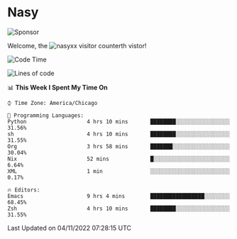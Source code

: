 # Nasy

<!--
<p align="center">
<img height="200" src="https://github-readme-stats.vercel.app/api?username=nasyxx&count_private=true&show_icons=true&theme=dracula&include_all_commits=true"/>
<img height="200" src="https://github-readme-stats.vercel.app/api/top-langs/?username=nasyxx&theme=dracula&hide=html,jupyter+notebook&count_private=true&show_icons=true"/>
</p>

  
----------------
-->

![Sponsor](https://img.shields.io/static/v1.svg?label=Sponsor&message=%E2%9D%A4&logo=GitHub&style=flat&color=pink)
 
Welcome, the ![nasyxx visitor counter](https://count.getloli.com/get/@nasyxx?theme=rule34)th vistor!
 
<!--START_SECTION:waka-->
![Code Time](http://img.shields.io/badge/Code%20Time-2%2C774%20hrs%2014%20mins-blue)

![Lines of code](https://img.shields.io/badge/From%20Hello%20World%20I%27ve%20Written-5%20Million%20lines%20of%20code-blue)

📊 **This Week I Spent My Time On** 

```text
⌚︎ Time Zone: America/Chicago

💬 Programming Languages: 
Python                   4 hrs 10 mins       ████████░░░░░░░░░░░░░░░░░   31.56% 
sh                       4 hrs 10 mins       ████████░░░░░░░░░░░░░░░░░   31.55% 
Org                      3 hrs 58 mins       ███████░░░░░░░░░░░░░░░░░░   30.04% 
Nix                      52 mins             █░░░░░░░░░░░░░░░░░░░░░░░░   6.64% 
XML                      1 min               ░░░░░░░░░░░░░░░░░░░░░░░░░   0.17%

🔥 Editors: 
Emacs                    9 hrs 4 mins        █████████████████░░░░░░░░   68.45% 
Zsh                      4 hrs 10 mins       ████████░░░░░░░░░░░░░░░░░   31.55%

```


 Last Updated on 04/11/2022 07:28:15 UTC
<!--END_SECTION:waka-->

<!-- ![visitors](https://visitor-badge.laobi.icu/badge?page_id=nasyxx.nasyxx) -->
